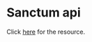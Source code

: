 <h1>Sanctum api</h1>

<p>
  Click <a href="https://www.youtube.com/watch?v=8f3VeBBfnTM">here</a> for the
  resource.
</p>
